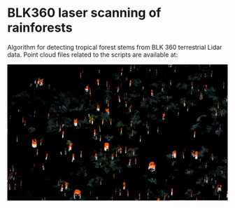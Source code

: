 # BLK360 laser scanning of rainforests
Algorithm for detecting tropical forest stems from BLK 360 terrestrial Lidar data. Point cloud files related to the scripts are available at:

![Stem detection from different height bins](images/stem_detection2.png)
